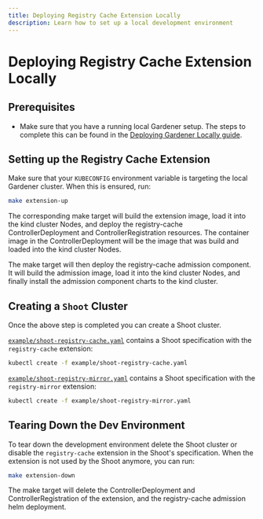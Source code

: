 ```yaml
---
title: Deploying Registry Cache Extension Locally
description: Learn how to set up a local development environment
---
```


# Deploying Registry Cache Extension Locally

## Prerequisites

- Make sure that you have a running local Gardener setup. The steps to complete this can be found in the [Deploying Gardener Locally guide](https://github.com/gardener/gardener/blob/master/docs/deployment/getting_started_locally.md).

## Setting up the Registry Cache Extension

Make sure that your `KUBECONFIG` environment variable is targeting the local Gardener cluster. When this is ensured, run: 

```bash
make extension-up
```

The corresponding make target will build the extension image, load it into the kind cluster Nodes, and deploy the registry-cache ControllerDeployment and ControllerRegistration resources. The container image in the ControllerDeployment will be the image that was build and loaded into the kind cluster Nodes.

The make target will then deploy the registry-cache admission component. It will build the admission image, load it into the kind cluster Nodes, and finally install the admission component charts to the kind cluster.

## Creating a `Shoot` Cluster

Once the above step is completed you can create a Shoot cluster.

[`example/shoot-registry-cache.yaml`](../../example/shoot-registry-cache.yaml) contains a Shoot specification with the `registry-cache` extension:
```bash
kubectl create -f example/shoot-registry-cache.yaml
```

[`example/shoot-registry-mirror.yaml`](../../example/shoot-registry-mirror.yaml) contains a Shoot specification with the `registry-mirror` extension:
```bash
kubectl create -f example/shoot-registry-mirror.yaml
```

## Tearing Down the Dev Environment

To tear down the development environment delete the Shoot cluster or disable the `registry-cache` extension in the Shoot's specification. When the extension is not used by the Shoot anymore, you can run:

```bash
make extension-down
```

The make target will delete the ControllerDeployment and ControllerRegistration of the extension, and the registry-cache admission helm deployment.
